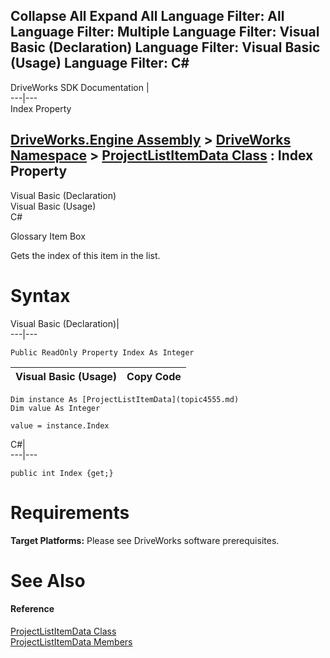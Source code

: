 Collapse All Expand All Language Filter: All  Language Filter: Multiple  Language Filter: Visual Basic (Declaration) Language Filter: Visual Basic (Usage) Language Filter: C#  
---  
DriveWorks SDK Documentation  |   
---|---  
Index Property   
  
[DriveWorks.Engine Assembly](topic2156.md) > [DriveWorks Namespace](topic2159.md) > [ProjectListItemData Class](topic4555.md) : Index Property  
---  
  
Visual Basic (Declaration)    
Visual Basic (Usage)    
C# 

Glossary Item Box

Gets the index of this item in the list. 

# Syntax

Visual Basic (Declaration)|   
---|---  
      
    
    Public ReadOnly Property Index As Integer  
  
Visual Basic (Usage)| Copy Code  
---|---  
      
    
    Dim instance As [ProjectListItemData](topic4555.md)
    Dim value As Integer
     
    value = instance.Index  
  
C#|   
---|---  
      
    
    public int Index {get;}  
  
# Requirements

**Target Platforms:** Please see DriveWorks software prerequisites.

# See Also

#### Reference

[ProjectListItemData Class](topic4555.md)   
[ProjectListItemData Members](topic4556.md)


